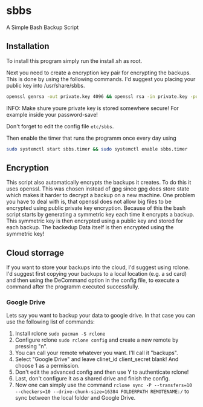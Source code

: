 # sbbs
A Simple Bash Backup Script

## Installation
To install this program simply run the install.sh as root.

Next you need to create a encryption key pair for encrypting the backups. This
is done by using the following commands. I'd suggest you placing your public
key into /usr/share/sbbs.
```bash
openssl genrsa -out private.key 4096 && openssl rsa -in private.key -pubout -out /usr/share/sbbs/public.pub
```
INFO: Make shure youre private key is stored somewhere secure! For example
inside your password-save!

Don't forget to edit the config file `etc/sbbs`.

Then enable the timer that runs the programm once every day using
```bash
sudo systemctl start sbbs.timer && sudo systemctl enable sbbs.timer
```


## Encryption
This script also automatically encrypts the backups it creates. To do this it
uses openssl. This was chosen instead of gpg since gpg does store state which
makes it harder to decrypt a backup on a new machine. One problem you have to
deal with is, that openssl does not allow big files to be encrypted using
public private key encryption. Because of this the bash script starts by
generating a symmetric key each time it encrypts a backup. This symmetric key
is then encrypted using a public key and stored for each backup. The backedup
Data itself is then encrypted using the symmetric key!

## Cloud storrage
If you want to store your backups into the cloud, I'd suggest using rclone. I'd
suggest first copying your backups to a local location (e.g. a sd card) and
then using the DeCommand option in the config file, to execute a command
after the programm executed successfully.

### Google Drive
Lets say you want to backup your data to google drive. In that case you can use
the following list of commands:

1) Install rclone `sudo pacman -S rclone`
2) Configure rclone `sudo rclone config` and create a new remote by pressing "n".
3) You can call your remote whatever you want. I'll call it "backups".
4) Select "Google Drive" and leave clinet\_id client\_secret blank! And choose
1 as a permission.
5) Don't edit the advanced config and then use Y to authenticate rclone!
6) Last, don't configure it as a shared drive and finish the config. 
7) Now one can simply use the command `rclone sync -P --transfers=10
--checkers=10 --drive-chunk-size=16384 FOLDERPATH REMOTENAME:/` to sync between
the local folder and Google Drive.






